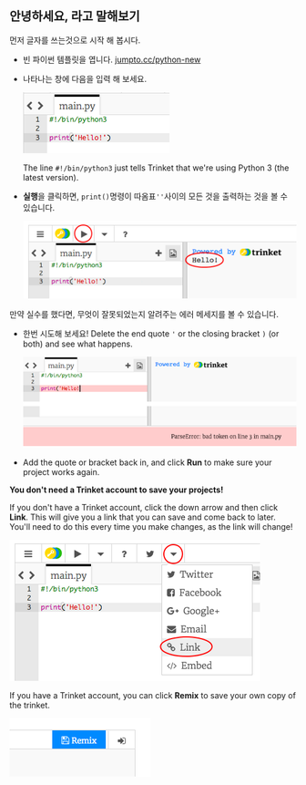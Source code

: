 ## 안녕하세요, 라고 말해보기

먼저 글자를 쓰는것으로 시작 해 봅시다.

+ 빈 파이썬 템플릿을 엽니다. <a href="http://jumpto.cc/python-new" target="_blank"> jumpto.cc/python-new </a>

+ 나타나는 창에 다음을 입력 해 보세요.
    
    ![screenshot](images/me-hi.png)
    
    The line `#!/bin/python3` just tells Trinket that we're using Python 3 (the latest version).

+ **실행**을 클릭하면, `print()`명령이 따옴표`''`사이의 모든 것을 출력하는 것을 볼 수 있습니다.
    
    ![screenshot](images/me-hi-test.png)

만약 실수를 했다면, 무엇이 잘못되었는지 알려주는 에러 메세지를 볼 수 있습니다.

+ 한번 시도해 보세요! Delete the end quote `'` or the closing bracket `)` (or both) and see what happens.
    
    ![screenshot](images/me-syntax.png)

+ Add the quote or bracket back in, and click **Run** to make sure your project works again.

**You don't need a Trinket account to save your projects!**

If you don't have a Trinket account, click the down arrow and then click **Link**. This will give you a link that you can save and come back to later. You'll need to do this every time you make changes, as the link will change!

![screenshot](images/me-link.png)

If you have a Trinket account, you can click **Remix** to save your own copy of the trinket.

![screenshot](images/me-remix.png)